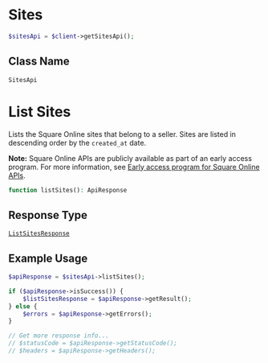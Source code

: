 # Sites

```php
$sitesApi = $client->getSitesApi();
```

## Class Name

`SitesApi`


# List Sites

Lists the Square Online sites that belong to a seller. Sites are listed in descending order by the `created_at` date.

__Note:__ Square Online APIs are publicly available as part of an early access program. For more information, see [Early access program for Square Online APIs](https://developer.squareup.com/docs/online-api#early-access-program-for-square-online-apis).

```php
function listSites(): ApiResponse
```

## Response Type

[`ListSitesResponse`](/doc/models/list-sites-response.md)

## Example Usage

```php
$apiResponse = $sitesApi->listSites();

if ($apiResponse->isSuccess()) {
    $listSitesResponse = $apiResponse->getResult();
} else {
    $errors = $apiResponse->getErrors();
}

// Get more response info...
// $statusCode = $apiResponse->getStatusCode();
// $headers = $apiResponse->getHeaders();
```

